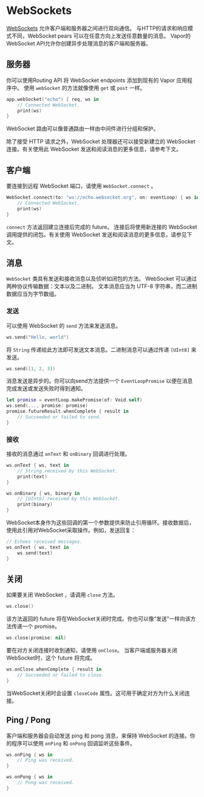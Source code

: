 # WebSockets

[WebSockets](https://zh.wikipedia.org/wiki/WebSocket) 允许客户端和服务器之间进行双向通信。 与HTTP的请求和响应模式不同，WebSocket pears 可以在任意方向上发送任意数量的消息。 Vapor的WebSocket API允许你创建异步处理消息的客户端和服务器。

## 服务器

你可以使用Routing API 将 WebSocket endpoints 添加到现有的 Vapor 应用程序中。 使用 `webSocket` 的方法就像使用 `get` 或 `post` 一样。

```swift
app.webSocket("echo") { req, ws in
    // Connected WebSocket.
    print(ws)
}
```

WebSocket 路由可以像普通路由一样由中间件进行分组和保护。

除了接受 HTTP 请求之外，WebSocket 处理器还可以接受新建立的 WebSocket 连接。有关使用此 WebSocket 发送和阅读消息的更多信息，请参考下文。

## 客户端

要连接到远程 WebSocket 端口，请使用 `WebSocket.connect` 。

```swift
WebSocket.connect(to: "ws://echo.websocket.org", on: eventLoop) { ws in
    // Connected WebSocket.
    print(ws)
}
```

`connect` 方法返回建立连接后完成的 future。 连接后将使用新连接的 WebSocket 调用提供的闭包。有关使用 WebSocket 发送和阅读消息的更多信息，请参见下文。

## 消息

`WebSocket` 类具有发送和接收消息以及侦听如闭包的方法。 WebSocket 可以通过两种协议传输数据：文本以及二进制。 文本消息应当为 UTF-8 字符串，而二进制数据应当为字节数组。

### 发送

可以使用 WebSocket 的 `send` 方法来发送消息。

```swift
ws.send("Hello, world")
```

将 `String` 传递给此方法即可发送文本消息。二进制消息可以通过传递 `[UInt8]` 来发送。

```swift
ws.send([1, 2, 3])
```

消息发送是异步的。你可以向send方法提供一个 `EventLoopPromise` 以便在消息完成发送或发送失败时得到通知。

```swift
let promise = eventLoop.makePromise(of: Void.self)
ws.send(..., promise: promise)
promise.futureResult.whenComplete { result in
    // Succeeded or failed to send.
}
```

### 接收

接收的消息通过 `onText` 和 `onBinary` 回调进行处理。

```swift
ws.onText { ws, text in
    // String received by this WebSocket.
    print(text)
}

ws.onBinary { ws, binary in
    // [UInt8] received by this WebSocket.
    print(binary)
}
```

WebSocket本身作为这些回调的第一个参数提供来防止引用循环。接收数据后，使用此引用对WebSocket采取操作。例如，发送回复：

```swift
// Echoes received messages.
ws.onText { ws, text in
    ws.send(text)
}
```

## 关闭

如果要关闭 WebSocket ，请调用 `close` 方法。

```swift
ws.close()
```

该方法返回的 future 将在WebSocket关闭时完成。你也可以像“发送”一样向该方法传递一个 promise。

```swift
ws.close(promise: nil)
```

要在对方关闭连接时收到通知，请使用 `onClose`。 当客户端或服务器关闭WebSocket时，这个 future 将完成。

```swift
ws.onClose.whenComplete { result in
    // Succeeded or failed to close.
}
```

当WebSocket关闭时会设置 `closeCode` 属性。这可用于确定对方为什么关闭连接。

## Ping / Pong

客户端和服务器会自动发送 ping 和 pong 消息，来保持 WebSocket 的连接。你的程序可以使用 `onPing` 和 `onPong` 回调监听这些事件。

```swift
ws.onPing { ws in 
    // Ping was received.
}

ws.onPong { ws in
    // Pong was received.
}
```
